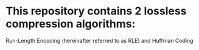 # This repository contains 2 lossless compression algorithms:
Run-Length Encoding (hereinafter referred to as RLE) and Huffman Coding
